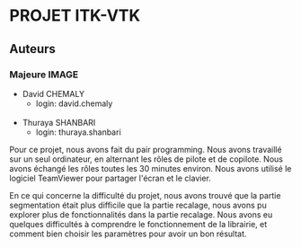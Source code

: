 # PROJET ITK-VTK
## Auteurs
### Majeure IMAGE

- David CHEMALY
    - login: david.chemaly
<br /> <br />
- Thuraya SHANBARI
    - login: thuraya.shanbari


Pour ce projet, nous avons fait du pair programming. Nous avons travaillé sur un seul ordinateur, en alternant les rôles de pilote et de copilote. Nous avons échangé les rôles toutes les 30 minutes environ. Nous avons utilisé le logiciel TeamViewer pour partager l'écran et le clavier.

En ce qui concerne la difficulté du projet, nous avons trouvé que la partie segmentation était plus difficile que la partie recalage, nous avons pu explorer plus de fonctionnalités dans la partie recalage. Nous avons eu quelques difficultés à comprendre le fonctionnement de la librairie, et comment bien choisir les paramètres pour avoir un bon résultat.
